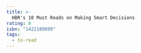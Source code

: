 ```yaml
---
title: >-
  HBR's 10 Must Reads on Making Smart Decisions
rating: 0
isbn: "1422189899"
tags:
  - to-read
---
```


